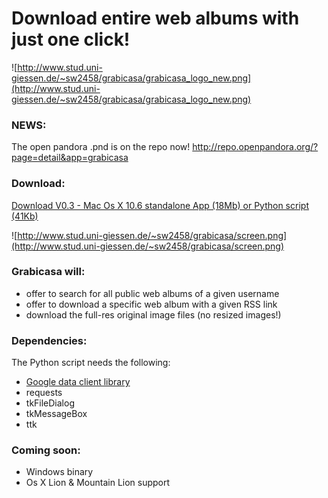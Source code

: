 # Download entire web albums with just one click! #

![http://www.stud.uni-giessen.de/~sw2458/grabicasa/grabicasa_logo_new.png](http://www.stud.uni-giessen.de/~sw2458/grabicasa/grabicasa_logo_new.png)

### NEWS: ###
The open pandora .pnd is on the repo now!
http://repo.openpandora.org/?page=detail&app=grabicasa

### Download: ###
[Download V0.3 - Mac Os X 10.6 standalone App (18Mb) or Python script (41Kb)](https://drive.google.com/folderview?id=0B-SmKxxW8MtcY2EzeFNyYm5PVDg&usp=sharing)

![http://www.stud.uni-giessen.de/~sw2458/grabicasa/screen.png](http://www.stud.uni-giessen.de/~sw2458/grabicasa/screen.png)

### Grabicasa will: ###
  * offer to search for all public web albums of a given username
  * offer to download a specific web album with a given RSS link
  * download the full-res original image files (no resized images!)

### Dependencies: ###
The Python script needs the following:
  * [Google data client library](http://code.google.com/p/gdata-python-client/)
  * requests
  * tkFileDialog
  * tkMessageBox
  * ttk

### Coming soon: ###
  * Windows binary
  * Os X Lion & Mountain Lion support